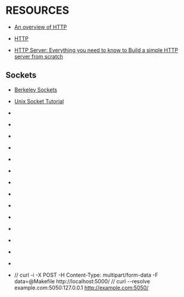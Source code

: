 # RESOURCES

- [An overview of HTTP](https://developer.mozilla.org/en-US/docs/Web/HTTP/Overview)

- [HTTP](https://developer.mozilla.org/en-US/docs/Web/HTTP)
- [HTTP Server: Everything you need to know to Build a simple HTTP server from scratch](https://medium.com/from-the-scratch/http-server-what-do-you-need-to-know-to-build-a-simple-http-server-from-scratch-d1ef8945e4fa)
## Sockets
- [Berkeley Sockets](http://www.cas.mcmaster.ca/~qiao/courses/cs3mh3/tutorials/socket.html)
- [Unix Socket Tutorial](https://www.tutorialspoint.com/unix_sockets/index.htm)
- [](https://www.forcepoint.com/cyber-edu/osi-model)
- [](https://devopedia.org/byte-ordering)
- [](https://en.wikipedia.org/wiki/List_of_HTTP_status_code)
- [](https://www.xplg.com/top-10-http-status-codes/)

- [](https://www.cisco.com/c/en/us/support/docs/security/web-security-appliance/117995-qna-wsa-00.html)
- [](https://therighttutorial.wordpress.com/2014/06/09/multi-client-server-chat-application-using-socket-programming-tcp/)
- [](https://vidyakv.wordpress.com/2011/11/29/multi-client-chat-server-in-c/)
- [](https://gnomezgrave.com/2015/03/03/simple-client-server-chat-program-using-select/)


<!-- CGI  -->
- [](https://www.oreilly.com/openbook/cgi/ch00_01.html)
- [](https://www.wallpaperup.com/26256/abstract_fractal_cg_digital_art_artistic_pattern_psychedelic.html)
- [](https://www.fi.muni.cz/usr/jkucera/tic/tic0305.html)

- [](http://www.w3big.com/cplusplus/cpp-web-programming.html)

- [](http://nginx.org/en/docs/beginners_guide.html)
- [](http://www.csce.uark.edu/~sgauch/cgicode/)

- [](http://www.wijata.com/cgi/cgispec.html#[3])
// curl -i -X POST -H Content-Type: multipart/form-data -F data=@Makefile http://localhost:5000/
// curl --resolve example.com:5050:127.0.0.1 http://example.com:5050/

